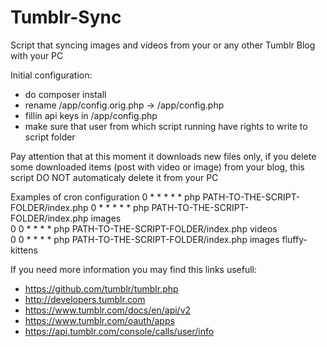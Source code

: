 # Tumblr-Sync
Script that syncing images and videos from your or any other Tumblr Blog with your PC

Initial configuration:
- do composer install
- rename /app/config.orig.php -> /app/config.php
- fillin api keys in /app/config.php
- make sure that user from which script running have rights to write to script folder

Pay attention that at this moment it downloads new files only, if you delete some downloaded
items (post with video or image) from your blog, this script DO NOT automaticaly delete it
from your PC

Examples of cron configuration
0 * * * * * php PATH-TO-THE-SCRIPT-FOLDER/index.php 
0 * * * * * php PATH-TO-THE-SCRIPT-FOLDER/index.php images	 
0 0 * * * * php PATH-TO-THE-SCRIPT-FOLDER/index.php videos	 
0 0 * * * * php PATH-TO-THE-SCRIPT-FOLDER/index.php images fluffy-kittens 	 

If you need more information you may find this links usefull:
- https://github.com/tumblr/tumblr.php
- http://developers.tumblr.com
- https://www.tumblr.com/docs/en/api/v2
- https://www.tumblr.com/oauth/apps
- https://api.tumblr.com/console/calls/user/info
